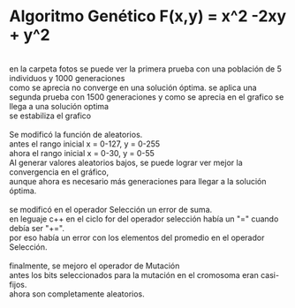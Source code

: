 # Algoritmo Genético F(x,y) = x^2 -2xy + y^2 <br/>
<br/>
en la carpeta fotos se puede ver la primera prueba con una población de 5 individuos y 1000 generaciones<br/>
como se aprecia no converge en una solución óptima.
se aplica una segunda prueba con 1500 generaciones y como se aprecia en el grafico se llega a una solución optima<br/>
se estabiliza el grafico <br/> <br/>
Se modificó la función de aleatorios. <br/>
	antes el rango inicial x = 0-127, y = 0-255 <br/>
	ahora el rango inicial x = 0-30, y = 0-55 <br/>
	Al generar valores aleatorios bajos, se puede lograr ver mejor la convergencia en el gráfico, <br/>
	aunque ahora es necesario más generaciones para llegar a la solución óptima. <br/>
<br/>
se modificó en el operador Selección un error de suma.  <br/>
	en leguaje c++ en el ciclo for del operador selección había un "=" cuando debía ser "+=". <br/>
	por eso había un error con los elementos del promedio en el operador Selección. <br/>
<br/>
finalmente, se mejoro el operador de Mutación <br/>
	antes los bits seleccionados para la mutación en el cromosoma eran casi-fijos. <br/>
	ahora son completamente aleatorios. <br/>



